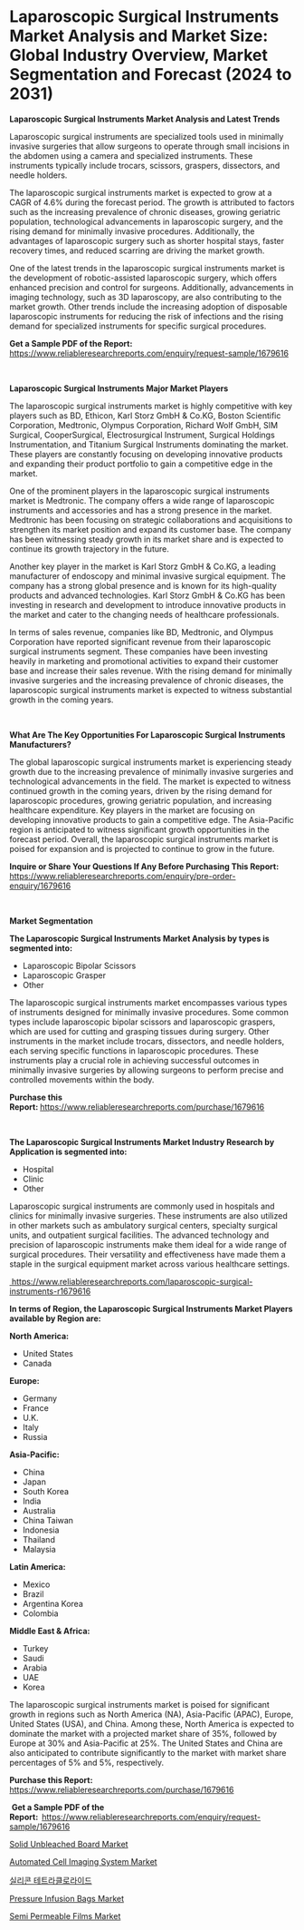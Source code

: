 <p><h1>Laparoscopic Surgical Instruments Market Analysis and Market Size: Global Industry Overview, Market Segmentation and Forecast (2024 to 2031)</h1></p><p><strong>Laparoscopic Surgical Instruments Market Analysis and Latest Trends</strong></p>
<p><p>Laparoscopic surgical instruments are specialized tools used in minimally invasive surgeries that allow surgeons to operate through small incisions in the abdomen using a camera and specialized instruments. These instruments typically include trocars, scissors, graspers, dissectors, and needle holders.</p><p>The laparoscopic surgical instruments market is expected to grow at a CAGR of 4.6% during the forecast period. The growth is attributed to factors such as the increasing prevalence of chronic diseases, growing geriatric population, technological advancements in laparoscopic surgery, and the rising demand for minimally invasive procedures. Additionally, the advantages of laparoscopic surgery such as shorter hospital stays, faster recovery times, and reduced scarring are driving the market growth.</p><p>One of the latest trends in the laparoscopic surgical instruments market is the development of robotic-assisted laparoscopic surgery, which offers enhanced precision and control for surgeons. Additionally, advancements in imaging technology, such as 3D laparoscopy, are also contributing to the market growth. Other trends include the increasing adoption of disposable laparoscopic instruments for reducing the risk of infections and the rising demand for specialized instruments for specific surgical procedures.</p></p>
<p><strong>Get a Sample PDF of the Report:&nbsp;</strong> <a href="https://www.reliableresearchreports.com/enquiry/request-sample/1679616">https://www.reliableresearchreports.com/enquiry/request-sample/1679616</a></p>
<p>&nbsp;</p>
<p><strong>Laparoscopic Surgical Instruments Major Market Players</strong></p>
<p><p>The laparoscopic surgical instruments market is highly competitive with key players such as BD, Ethicon, Karl Storz GmbH & Co.KG, Boston Scientific Corporation, Medtronic, Olympus Corporation, Richard Wolf GmbH, SIM Surgical, CooperSurgical, Electrosurgical Instrument, Surgical Holdings Instrumentation, and Titanium Surgical Instruments dominating the market. These players are constantly focusing on developing innovative products and expanding their product portfolio to gain a competitive edge in the market.</p><p>One of the prominent players in the laparoscopic surgical instruments market is Medtronic. The company offers a wide range of laparoscopic instruments and accessories and has a strong presence in the market. Medtronic has been focusing on strategic collaborations and acquisitions to strengthen its market position and expand its customer base. The company has been witnessing steady growth in its market share and is expected to continue its growth trajectory in the future.</p><p>Another key player in the market is Karl Storz GmbH & Co.KG, a leading manufacturer of endoscopy and minimal invasive surgical equipment. The company has a strong global presence and is known for its high-quality products and advanced technologies. Karl Storz GmbH & Co.KG has been investing in research and development to introduce innovative products in the market and cater to the changing needs of healthcare professionals.</p><p>In terms of sales revenue, companies like BD, Medtronic, and Olympus Corporation have reported significant revenue from their laparoscopic surgical instruments segment. These companies have been investing heavily in marketing and promotional activities to expand their customer base and increase their sales revenue. With the rising demand for minimally invasive surgeries and the increasing prevalence of chronic diseases, the laparoscopic surgical instruments market is expected to witness substantial growth in the coming years.</p></p>
<p>&nbsp;</p>
<p><strong>What Are The Key Opportunities For Laparoscopic Surgical Instruments Manufacturers?</strong></p>
<p><p>The global laparoscopic surgical instruments market is experiencing steady growth due to the increasing prevalence of minimally invasive surgeries and technological advancements in the field. The market is expected to witness continued growth in the coming years, driven by the rising demand for laparoscopic procedures, growing geriatric population, and increasing healthcare expenditure. Key players in the market are focusing on developing innovative products to gain a competitive edge. The Asia-Pacific region is anticipated to witness significant growth opportunities in the forecast period. Overall, the laparoscopic surgical instruments market is poised for expansion and is projected to continue to grow in the future.</p></p>
<p><strong>Inquire or Share Your Questions If Any Before Purchasing This Report:</strong> <a href="https://www.reliableresearchreports.com/enquiry/pre-order-enquiry/1679616">https://www.reliableresearchreports.com/enquiry/pre-order-enquiry/1679616</a></p>
<p>&nbsp;</p>
<p><strong>Market Segmentation</strong></p>
<p><strong>The Laparoscopic Surgical Instruments Market Analysis by types is segmented into:</strong></p>
<p><ul><li>Laparoscopic Bipolar Scissors</li><li>Laparoscopic Grasper</li><li>Other</li></ul></p>
<p><p>The laparoscopic surgical instruments market encompasses various types of instruments designed for minimally invasive procedures. Some common types include laparoscopic bipolar scissors and laparoscopic graspers, which are used for cutting and grasping tissues during surgery. Other instruments in the market include trocars, dissectors, and needle holders, each serving specific functions in laparoscopic procedures. These instruments play a crucial role in achieving successful outcomes in minimally invasive surgeries by allowing surgeons to perform precise and controlled movements within the body.</p></p>
<p><strong>Purchase this Report:&nbsp;</strong><a href="https://www.reliableresearchreports.com/purchase/1679616">https://www.reliableresearchreports.com/purchase/1679616</a></p>
<p>&nbsp;</p>
<p><strong>The Laparoscopic Surgical Instruments Market Industry Research by Application is segmented into:</strong></p>
<p><ul><li>Hospital</li><li>Clinic</li><li>Other</li></ul></p>
<p><p>Laparoscopic surgical instruments are commonly used in hospitals and clinics for minimally invasive surgeries. These instruments are also utilized in other markets such as ambulatory surgical centers, specialty surgical units, and outpatient surgical facilities. The advanced technology and precision of laparoscopic instruments make them ideal for a wide range of surgical procedures. Their versatility and effectiveness have made them a staple in the surgical equipment market across various healthcare settings.</p></p>
<p><a href="https://www.reliableresearchreports.com/laparoscopic-surgical-instruments-r1679616">&nbsp;https://www.reliableresearchreports.com/laparoscopic-surgical-instruments-r1679616</a></p>
<p><strong>In terms of Region, the Laparoscopic Surgical Instruments Market Players available by Region are:</strong></p>
<p>
    <p> <strong> North America: </strong>
        <ul>
            <li>United States</li>
            <li>Canada</li>
        </ul>
        </p> 
    <p> <strong> Europe: </strong>
        <ul>
            <li>Germany</li>
            <li>France</li>
            <li>U.K.</li>
            <li>Italy</li>
            <li>Russia</li>
        </ul>
        </p> 
    <p> <strong> Asia-Pacific: </strong>
        <ul>
            <li>China</li>
            <li>Japan</li>
            <li>South Korea</li>
            <li>India</li>
            <li>Australia</li>
            <li>China Taiwan</li>
            <li>Indonesia</li>
            <li>Thailand</li>
            <li>Malaysia</li>
        </ul>
        </p> 
    <p> <strong> Latin America: </strong>
        <ul>
            <li>Mexico</li>
            <li>Brazil</li>
            <li>Argentina Korea</li>
            <li>Colombia</li>
        </ul>
        </p> 
    <p> <strong> Middle East & Africa: </strong>
        <ul>
            <li>Turkey</li>
            <li>Saudi</li>
            <li>Arabia</li>
            <li>UAE</li>
            <li>Korea</li>
        </ul>
    </p>
    </p>
<p><p>The laparoscopic surgical instruments market is poised for significant growth in regions such as North America (NA), Asia-Pacific (APAC), Europe, United States (USA), and China. Among these, North America is expected to dominate the market with a projected market share of 35%, followed by Europe at 30% and Asia-Pacific at 25%. The United States and China are also anticipated to contribute significantly to the market with market share percentages of 5% and 5%, respectively.</p></p>
<p><strong>Purchase this Report: </strong><a href="https://www.reliableresearchreports.com/purchase/1679616">https://www.reliableresearchreports.com/purchase/1679616</a></p>
<p>&nbsp;<strong>Get a Sample PDF of the Report:&nbsp;&nbsp;</strong><a href="https://www.reliableresearchreports.com/enquiry/request-sample/1679616">https://www.reliableresearchreports.com/enquiry/request-sample/1679616</a></p>
<p><strong></strong></p>
<p><p><a href="https://www.linkedin.com/pulse/global-solid-unbleached-board-market-focus-application-end-use-jjkaf?trackingId=jRjQyc7hSBOWNTOM0Aom%2FQ%3D%3D">Solid Unbleached Board Market</a></p><p><a href="https://issuu.com/reportprime-2/docs/automated-cell-imaging-system-market-size-2030.ppt">Automated Cell Imaging System Market</a></p><p><a href="https://medium.com/@adsogvwv75/%EA%B7%9C%EC%86%8C-%ED%85%8C%ED%8A%B8%EB%9D%BC%ED%81%B4%EB%A1%9C%EB%9D%BC%EC%9D%B4%EB%93%9C-%EC%8B%9C%EC%9E%A5-2024%EB%85%84%EB%B6%80%ED%84%B0-2031%EB%85%84%EA%B9%8C%EC%A7%80%EC%9D%98-%EC%A0%84-%EC%84%B8%EA%B3%84-%EB%B0%8F-%EC%A7%80%EC%97%AD-%EB%B6%84%EC%84%9D-ff033289ea6f">실리콘 테트라클로라이드</a></p><p><a href="https://github.com/angelajermaine/Market-Research-Report-List-4/blob/main/pressure-infusion-bags-market.md">Pressure Infusion Bags Market</a></p><p><a href="https://www.linkedin.com/pulse/global-semi-permeable-films-market-projected-grow-cagr-78-forcasted-jqmrf?trackingId=0z52fiVoQXKlig2anMO0xA%3D%3D">Semi Permeable Films Market</a></p></p>